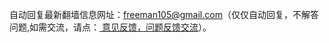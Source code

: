 自动回复最新翻墙信息网址：freeman105@gmail.com（仅仅自动回复，不解答问题,如需交流，请点：<a href="https://github.com/bannedbook/fanqiang/issues"> 意见反馈，问题反馈交流</a>）。